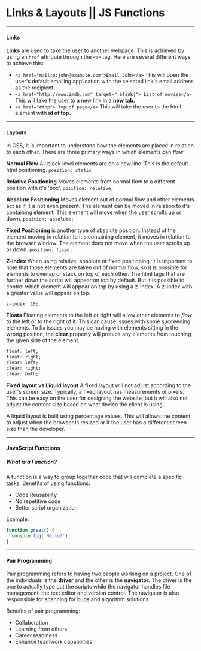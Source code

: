 # Links & Layouts || JS Functions

---

#### Links

**Links** are used to take the user to another webpage. This is achieved by using an `href` attribute through the `<a>` tag. Here are several different ways to achieve this:

* `<a href="mailto:john@example.com">Email John</a>` This will open the user's default emailing application with the selected link's email address as the recipient.
* `<a href="http://www.imdb.com" target="_blankj"> List of movies</a>` This will take the user to a new link in a **new tab.**
* `<a href="#top"> Top of page</a>` This will take the user to the  html element with **id of top.**
  
---

#### Layouts

In CSS, it is important to understand how the elements are placed in relation to each other. There are three primary ways in which elements can *flow*.



**Normal Flow**
All block level elements are on a new line. This is the default html positioning. `position: static`

**Relative Positioning**
Moves elements from normal flow to a different position with it's 'box'. `position: relative;`

**Absolute Positioning**
Moves element out of normal flow and other elements act as if it is not even present. The element can be moved in relation to it's containing element. This element will move when the user scrolls up or down. `position: absolute;`

**Fixed Positioning** is another type of absolute position. Instead of the element moving in relation to it's containing element, it moves in relation to the browser window. The element does not move when the user scrolls up or down. `position: fixed;`

**Z-index**
When using relative, absolute or fixed positioning, it is important to note that those elements are taken out of normal flow, so it is possible for elements to overlap or stack on top of each other. The html tags that are further down the script will appear on top by default. But it is possible to control which element will appear on top by using a z-index. A z-index with a greater value will appear on top.

`z-index: 10;`

**Floats**
Floating elements to the left or right will allow other elements to *flow* to the left or to the right of it. This can cause issues with some succeeding elements. To fix issues you may be having with elements sitting in the wrong position, the **clear** property will prohibit any elements from touching the given side of the element.

```css
float: left;
float: right;
clear: left;
clear: right;
clear: both;
```

**Fixed layout vs Liquid layout**
A fixed layout will not adjust according to the user's screen size. Typically, a fixed layout has measurements of pixels. This can be easy on the user for designing the website, but it will also not adjust the content size based on what device the client is using.

A liquid layout is built using percentage values. This will allows the content to adjust when the browser is resized or if the user has a different screen size than the developer.

---

#### JavaScript Functions

##### What is a Function?

A function is a way to group together code that will complete a specific tasks.
Benefits of using functions:

* Code Reusability
* No repetitive code
* Better script organization

Example:

```javascript
function greet() {
  console.log('Hello!');
}
```

---

#### Pair Programming

Pair programming refers to having two people working on a project. One of the individuals is the **driver** and the other is the **navigator**. The driver is the one to actually type out the scripts while the navigator handles file management, the text editor and version control. The navigator is also responsible for scanning for bugs and algorithm solutions.

Benefits of pair programming:

* Collaboration
* Learning from others
* Career readiness
* Enhance teamwork capabilities
